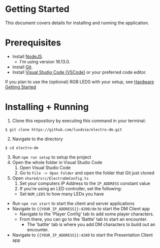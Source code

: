 # Getting Started

This document covers details for installing and running the application.

# Prerequisites

- Install [NodeJS](https://nodejs.org/en/).
  - I'm using version 16.13.0.
- Install [Git](https://git-scm.com/book/en/v2/Getting-Started-Installing-Git).
- Install [Visual Studio Code (VSCode)](https://code.visualstudio.com/) or your preferred code editor.

If you plan to use the (optional) RGB LEDS with your setup, see [Hardware Getting Started](./HardwareGettingStarted.MD)

# Installing + Running

1. Clone this repository by executing this command in your terminal:
```
$ git clone https://github.com/luxdvie/electro-dm.git
```
2. Navigate to the directory
```
$ cd electro-dm
```
3. Run `npm run setup` to setup the project
4. Open the whole folder in Visual Studio Code
   1. Open Visual Studio Code
   2. Go to `File -> Open Folder` and open the folder that Git just cloned
5. Open `shared/src/ElectroDmConfig.ts`
   1. Set your computers IP Address to the `IP_ADDRESS` constant value
   2. If you're using an LED controller, set the following:
    - Set `NUM_LEDS` to how many LEDs you have
- Run `npm run start` to start the client and server applications
- Navigate to `{{YOUR_IP_ADDRESS}}:4200/dm` to start the DM Client app
  - Navigate to the 'Player Config' tab to add some player characters.
  - From there, you can go to the 'Battle' tab to start an encounter.
    - The 'battle' tab is where you add DM characters to build out an encounter.
- Navigate to `{{YOUR_IP_ADDRESS}}:4200` to start the Presentation Client app
